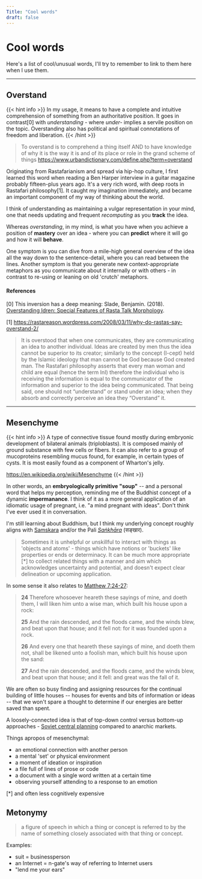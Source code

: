 ```yaml
---
Title: "Cool words"
draft: false
---
```


# Cool words

Here's a list of cool/unusual words, I'll try to remember to link to them here when I use them. 

---

## Overstand

{{< hint info >}}
In my usage, it means to have a complete and intuitive comprehension of something from an authoritative position. It goes in contrast[0] with *understanding* - where *under-* implies a servile position on the topic. Overstanding also has political and spiritual connotations of freedom and liberation.
{{< /hint >}}

> To overstand is to comprehend a thing itself AND to have knowledge of why it is the way it is and of its place or role in the grand scheme of things
> https://www.urbandictionary.com/define.php?term=overstand

Originating from Rastafarianism and spread via hip-hop culture, I first learned this word when reading a Ben Harper interview in a guitar magazine probably fifteen-plus years ago. It's a very rich word, with deep roots in Rastafari philosophy[1]. It caught my imagination immediately, and became an important component of my way of thinking about the world.

I think of understanding as maintaining a vulgar representation in your mind, one that needs updating and frequent *recomputing* as you **track** the idea. 

Whereas *overstanding*, in my mind, is what you have when you achieve a position of **mastery** over an idea - where you can **predict** where it will go and how it will **behave**. 

One symptom is you can dive from a mile-high general overview of the idea all the way down to the sentence-detail, where you can read between the lines. Another symptom is that you generate new context-appropriate metaphors as you communicate about it internally or with others - in contrast to re-using or leaning on old 'crutch' metaphors.

#### References

[0] This inversion has a deep meaning: Slade, Benjamin. (2018). [Overstanding Idren: Special Features of Rasta Talk Morphology](https://www.researchgate.net/publication/326816207_Overstanding_Idren_Special_Features_of_Rasta_Talk_Morphology).  

[1] https://rastareason.wordpress.com/2008/03/11/why-do-rastas-say-overstand-2/

> It is overstood that when one communicates, they are communicating an idea to another individual. Ideas are created by men thus the idea cannot be superior to its creator; similarly to the concept (I-cept) held by the Islamic ideology that man cannot be God because God created man.
> The Rastafari philosophy asserts that every man woman and child are equal (hence the term InI) therefore the individual who is receiving the information is equal to the communicator of the information and superior to the idea being communicated. That being said, one should not “understand” or stand under an idea; when they absorb and correctly perceive an idea they “Overstand” it.

---

## Mesenchyme

{{< hint info >}}
A type of connective tissue found mostly during embryonic development of bilateral animals (triploblasts). It is composed mainly of ground substance with few cells or fibers. It can also refer to a group of mucoproteins resembling mucus found, for example, in certain types of cysts. It is most easily found as a component of Wharton's jelly.

https://en.wikipedia.org/wiki/Mesenchyme
{{< /hint >}}

In other words, an **embryologically primitive "soup"** -- and a personal word that helps my perception, reminding me of the Buddhist concept of a dynamic **impermanance**. I think of it as a more general application of an idiomatic usage of pregnant, i.e. "a mind pregnant with ideas". Don't think I've ever used it in conversation.

I'm still learning about Buddhism, but I think my underlying concept roughly aligns with [Samskara](https://en.wikipedia.org/wiki/Samskara_(Indian_philosophy)) and/or the Pali [*Saṅkhāra*](https://en.wikipedia.org/wiki/Sa%E1%B9%85kh%C4%81ra) (सङ्खार).

> Sometimes it is unhelpful or unskillful to interact with things as 'objects and atoms' - things which have notions or 'buckets' like properties or ends or determinacy. It can be much more appropriate [*] to collect related things with a manner and aim which acknowledges uncertainty and potential, and doesn't expect clear delineation or upcoming application.

In some sense it also relates to [Matthew 7:24-27](https://www.biblegateway.com/passage/?search=Matthew+7%3A24-27&version=KJV):

> **24** Therefore whosoever heareth these sayings of mine, and doeth them, I will liken him unto a wise man, which built his house upon a rock:
>
> **25** And the rain descended, and the floods came, and the winds blew, and beat upon that house; and it fell not: for it was founded upon a rock.
>
> **26** And every one that heareth these sayings of mine, and doeth them not, shall be likened unto a foolish man, which built his house upon the sand:
>
> **27** And the rain descended, and the floods came, and the winds blew, and beat upon that house; and it fell: and great was the fall of it.

We are often so busy finding and assigning resources for the continual building of little houses -- houses for events and bits of information or ideas -- that we won't spare a thought to determine if our energies are better saved than spent.

A loosely-connected idea is that of top-down control versus bottom-up approaches - [Soviet central planning](https://en.wikipedia.org/wiki/Soviet-type_economic_planning) compared to anarchic markets.

Things apropos of mesenchymal: 

- an emotional connection with another person
- a mental 'set' or physical environment
- a moment of ideation or inspiration
- a file full of lines of prose or code
- a document with a single word written at a certain time
- observing yourself attending to a response to an emotion

[*] and often less cognitively expensive

## Metonymy

> a figure of speech in which a thing or concept is referred to by the name of something closely associated with that thing or concept.

Examples:
- suit = businessperson
- an Internet = n-gate's way of referring to Internet users
- "lend me your ears"
